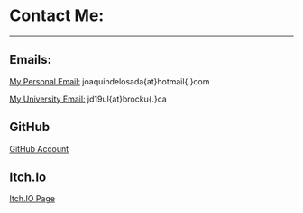 # Contact Me:

---

## Emails:

[My Personal Email:](mailto:joaquindelosada@hotmail.com?subject=[GitHub]%20Email) 
joaquindelosada{at}hotmail{.}com

[My University Email:](mailto:jd19ul@brocku.ca?subject=[GitHub]%20Email)  jd19ul{at}brocku{.}ca

## GitHub
[GitHub Account](https://github.com/Montainproductions)

## Itch.Io
[Itch.IO Page](https://montain-productions.itch.io/)